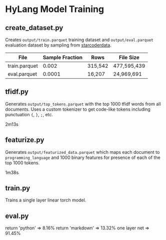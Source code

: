 # HyLang Model Training

## create_dataset.py

Creates `output/train.parquet` training dataset and `output/eval.parquet` evaluation dataset by sampling from [starcoderdata](https://huggingface.co/datasets/bigcode/starcoderdata).

| File          | Sample Fraction | Rows    | File Size   |
|---------------|-----------------|---------|-------------|
| train.parquet | 0.002           | 315,542 | 477,595,439 |
| eval.parquet  | 0.0001          | 16,207  | 24,969,691  |

## tfidf.py

Generates `output/top_tokens.parquet` with the top 1000 tfidf words from all documents.
Uses a custom tokenizer to get code-like tokens including punctuation `{`, `}`, `;`, etc.

2m13s

## featurize.py

Generates `output/featurized_data.parquet` which maps each document to `programming_language` and 1000 binary features for presence of each of the top 1000 tokens.

1m38s

## train.py

Trains a single layer linear torch model.

## eval.py

return 'python' => 8.16%
return 'markdown' => 13.32%
one layer net => 91.45%

